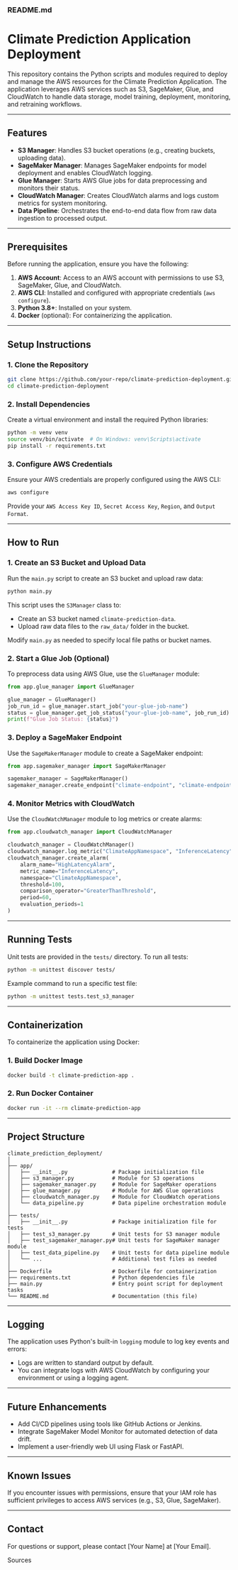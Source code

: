 ### **README.md**

# **Climate Prediction Application Deployment**

This repository contains the Python scripts and modules required to deploy and manage the AWS resources for the Climate Prediction Application. The application leverages AWS services such as S3, SageMaker, Glue, and CloudWatch to handle data storage, model training, deployment, monitoring, and retraining workflows.

---

## **Features**
- **S3 Manager**: Handles S3 bucket operations (e.g., creating buckets, uploading data).
- **SageMaker Manager**: Manages SageMaker endpoints for model deployment and enables CloudWatch logging.
- **Glue Manager**: Starts AWS Glue jobs for data preprocessing and monitors their status.
- **CloudWatch Manager**: Creates CloudWatch alarms and logs custom metrics for system monitoring.
- **Data Pipeline**: Orchestrates the end-to-end data flow from raw data ingestion to processed output.

---

## **Prerequisites**
Before running the application, ensure you have the following:
1. **AWS Account**: Access to an AWS account with permissions to use S3, SageMaker, Glue, and CloudWatch.
2. **AWS CLI**: Installed and configured with appropriate credentials (`aws configure`).
3. **Python 3.8+**: Installed on your system.
4. **Docker** (optional): For containerizing the application.

---

## **Setup Instructions**

### 1. Clone the Repository
```bash
git clone https://github.com/your-repo/climate-prediction-deployment.git
cd climate-prediction-deployment
```

### 2. Install Dependencies
Create a virtual environment and install the required Python libraries:
```bash
python -m venv venv
source venv/bin/activate  # On Windows: venv\Scripts\activate
pip install -r requirements.txt
```

### 3. Configure AWS Credentials
Ensure your AWS credentials are properly configured using the AWS CLI:
```bash
aws configure
```
Provide your `AWS Access Key ID`, `Secret Access Key`, `Region`, and `Output Format`.

---

## **How to Run**

### 1. Create an S3 Bucket and Upload Data
Run the `main.py` script to create an S3 bucket and upload raw data:
```bash
python main.py
```
This script uses the `S3Manager` class to:
- Create an S3 bucket named `climate-prediction-data`.
- Upload raw data files to the `raw_data/` folder in the bucket.

Modify `main.py` as needed to specify local file paths or bucket names.

### 2. Start a Glue Job (Optional)
To preprocess data using AWS Glue, use the `GlueManager` module:
```python
from app.glue_manager import GlueManager

glue_manager = GlueManager()
job_run_id = glue_manager.start_job("your-glue-job-name")
status = glue_manager.get_job_status("your-glue-job-name", job_run_id)
print(f"Glue Job Status: {status}")
```

### 3. Deploy a SageMaker Endpoint
Use the `SageMakerManager` module to create a SageMaker endpoint:
```python
from app.sagemaker_manager import SageMakerManager

sagemaker_manager = SageMakerManager()
sagemaker_manager.create_endpoint("climate-endpoint", "climate-endpoint-config")
```

### 4. Monitor Metrics with CloudWatch
Use the `CloudWatchManager` module to log metrics or create alarms:
```python
from app.cloudwatch_manager import CloudWatchManager

cloudwatch_manager = CloudWatchManager()
cloudwatch_manager.log_metric("ClimateAppNamespace", "InferenceLatency", 123.45)
cloudwatch_manager.create_alarm(
    alarm_name="HighLatencyAlarm",
    metric_name="InferenceLatency",
    namespace="ClimateAppNamespace",
    threshold=100,
    comparison_operator="GreaterThanThreshold",
    period=60,
    evaluation_periods=1
)
```

---

## **Running Tests**
Unit tests are provided in the `tests/` directory. To run all tests:
```bash
python -m unittest discover tests/
```

Example command to run a specific test file:
```bash
python -m unittest tests.test_s3_manager
```

---

## **Containerization**

To containerize the application using Docker:

### 1. Build Docker Image
```bash
docker build -t climate-prediction-app .
```

### 2. Run Docker Container
```bash
docker run -it --rm climate-prediction-app
```

---

## **Project Structure**
```
climate_prediction_deployment/
│
├── app/
│   ├── __init__.py              # Package initialization file
│   ├── s3_manager.py            # Module for S3 operations
│   ├── sagemaker_manager.py     # Module for SageMaker operations
│   ├── glue_manager.py          # Module for AWS Glue operations
│   ├── cloudwatch_manager.py    # Module for CloudWatch operations
│   └── data_pipeline.py         # Data pipeline orchestration module
│
├── tests/
│   ├── __init__.py              # Package initialization file for tests
│   ├── test_s3_manager.py       # Unit tests for S3 manager module
│   ├── test_sagemaker_manager.py# Unit tests for SageMaker manager module
│   ├── test_data_pipeline.py    # Unit tests for data pipeline module
│   └── ...                      # Additional test files as needed
│
├── Dockerfile                   # Dockerfile for containerization
├── requirements.txt             # Python dependencies file
├── main.py                      # Entry point script for deployment tasks
└── README.md                    # Documentation (this file)
```

---

## **Logging**
The application uses Python's built-in `logging` module to log key events and errors:
- Logs are written to standard output by default.
- You can integrate logs with AWS CloudWatch by configuring your environment or using a logging agent.

---

## **Future Enhancements**
- Add CI/CD pipelines using tools like GitHub Actions or Jenkins.
- Integrate SageMaker Model Monitor for automated detection of data drift.
- Implement a user-friendly web UI using Flask or FastAPI.

---

## **Known Issues**
If you encounter issues with permissions, ensure that your IAM role has sufficient privileges to access AWS services (e.g., S3, Glue, SageMaker).

---

## **Contact**
For questions or support, please contact [Your Name] at [Your Email].

Sources

